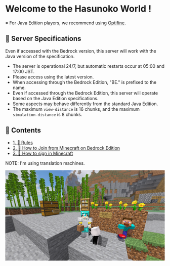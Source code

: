 # Welcome to the Hasunoko World !

※ For Java Edition players, we recommend using [Optifine](https://optifine.net/downloads).

## 🥒 Server Specifications

Even if accessed with the Bedrock version, this server will work with the Java version of the specification.

- The server is operational 24/7, but automatic restarts occur at 05:00 and 17:00 JST.
- Please access using the latest version.
- When accessing through the Bedrock Edition, "BE." is prefixed to the name.
- Even if accessed through the Bedrock Edition, this server will operate based on the Java Edition specifications.
- Some aspects may behave differently from the standard Java Edition.
- The maximum `view-distance` is 16 chunks, and the maximum `simulation-distance` is 8 chunks.

## 🥒 Contents

- [1. 🥒 Rules](./1-rules.md)
- [2. 🥒 How to Join from Minecraft on Bedrock Edition](./2-switch.md)
- [3. 🥒 How to sign in Minecraft](./3-join.md)

NOTE: I'm using translation machines.

![](../images/2023-07-15_02.45.30.png)
